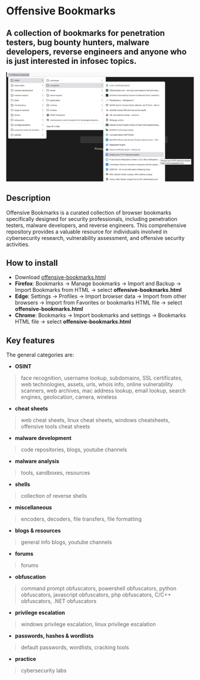 # Offensive Bookmarks

## A collection of bookmarks for penetration testers, bug bounty hunters,  malware developers, reverse engineers and anyone who is just interested in infosec topics.

![offensive-bookmarks-photo](offensive-bookmarks.png)

## Description

Offensive Bookmarks is a curated collection of browser bookmarks specifically designed for security professionals, including penetration testers, malware developers, and reverse engineers. This comprehensive repository provides a valuable resource for individuals involved in cybersecurity research, vulnerability assessment, and offensive security activities.

## How to install
* Download [offensive-bookmarks.html](https://github.com/kargisimos/offensive-bookmarks/blob/master/offensive-bookmarks.html)
* **Firefox**: Bookmarks -> Manage bookmarks -> Import and Backup -> Import Bookmarks from HTML -> select **offensive-bookmarks.html**
* **Edge**: Settings -> Profiles -> Import browser data -> Import from other browsers -> Import from Favorites or bookmarks HTML file -> select **offensive-bookmarks.html**
* **Chrome**: Bookmarks -> Import bookmarks and settings -> Bookmarks HTML file -> select **offensive-bookmarks.html**

## Key features

The general categories are:

* **OSINT**

>face recognition, username lookup, subdomains, SSL certificates, web technologies, assets, urls, whois info, online vulnerability scanners, web archives, mac address lookup, email lookup, search engines, geolocation, camera, wireless

* **cheat sheets**

>web cheat sheets, linux cheat sheets, windows cheatsheets, offensive tools cheat sheets

* **malware development**

>code repositories, blogs, youtube channels

* **malware analysis**

>tools, sandboxes, resources

* **shells**

>collection of reverse shells

* **miscellaneous**

>encoders, decoders, file transfers, file formatting

* **blogs & resources**

>general info blogs, youtube channels

* **forums**

>forums

* **obfuscation**

>command prompt obfuscators, powershell obfuscators, python obfuscators, javascript obfuscators, php obfuscators, C/C++ obfuscators, .NET obfuscators

* **privilege escalation**

>windows privilege escalation, linux privilege escalation

* **passwords, hashes & wordlists**

>default passwords, wordlists, cracking tools

* **practice**

>cybersecurity labs